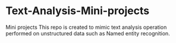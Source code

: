 # Text-Analysis-Mini-projects
Mini projects
This repo is created to mimic text analysis operation performed on unstructured data such as Named entity recognition.
